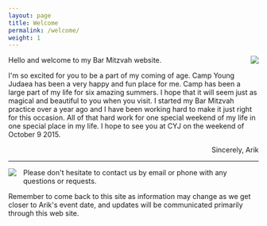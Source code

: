 ```yaml
---
layout: page
title: Welcome
permalink: /welcome/
weight: 1
---
```



<img style="float: right; margin: 0 0 1em 1em; " src="{{site.baseurl}}/arik_cropped.jpeg" />

Hello and welcome to my Bar Mitzvah website.

I'm so excited for you to be a part of my coming of age. Camp Young Judaea has been a very happy and fun place for me. Camp has been a large part of my life for six amazing summers. I hope that it will seem just as magical and beautiful to you when you visit. I started my Bar Mitzvah practice over a year ago and I have been working hard to make it just right for this occasion. All of that hard work for one special weekend of my life in one special place in my life. I hope to see you at CYJ on the weekend of October 9 2015.

<p style="text-align: right">Sincerely, Arik</p>

----

<img style="float: left; margin: 0 1em 1em 0;" src="{{site.baseurl}}/pics/fam.jpg" />

Please don't hesitate to contact us by email or phone with any questions or requests.

Remember to come back to this site as information may change as we get closer to Arik's event date,
and updates will be communicated primarily through this web site.

